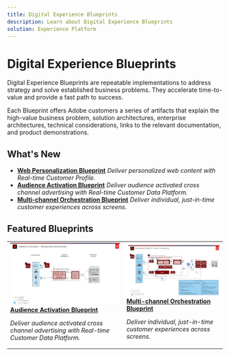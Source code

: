 ```yaml
---
title: Digital Experience Blueprints
description: Learn about Digital Experience Blueprints
solution: Experience Platform
---
```


# Digital Experience Blueprints

Digital Experience Blueprints are repeatable implementations to address strategy and solve established business problems. They accelerate time-to-value and provide a fast path to success.
 
Each Blueprint offers Adobe customers a series of artifacts that explain the high-value business problem, solution architectures, enterprise architectures, technical considerations, links to the relevant documentation, and product demonstrations.

## What's New

* **[Web Personalization Blueprint](/help/blueprints/web-personalization/overview.md)**
    *Deliver personalized web content with Real-time Customer Profile.*
* **[Audience Activation Blueprint](/help/blueprints/audience-activation/overview.md)**
    *Deliver audience activated cross channel advertising with Real-time Customer Data Platform​.*
* **[Multi-channel Orchestration Blueprint](/help/blueprints/multi-channel-orchestration/overview.md)**
    *Deliver individual, just-in-time customer experiences across screens.​*

## Featured Blueprints


<table>
<tr>
  <td>
    <a href="/help/blueprints/audience-activation/overview.md">
      <img alt="thumbnail image for the 'Audience Activation' blueprint" src="/help/blueprints/audience-activation/assets/thumb-audience-activation-blueprint.jpg" />
    </a>
    <div>
      <a href="/help/blueprints/audience-activation/overview.md">
    <strong>Audience Activation Blueprint</strong>
    </a>
    </div>
    <p>
    <em>Deliver audience activated cross channel advertising with Real-time Customer Data Platform.</em>
    <p>
  </td>
  <td>
    <a href="/help/blueprints/multi-channel-orchestration/overview.md">
      <img alt="thumbnail image for the 'Multi-channel Orchestration blueprint'" src="/help/blueprints/multi-channel-orchestration/assets/thumb-multi-channel-orchestration-blueprint.jpg" />
    </a>
    <div>
      <a href="/help/blueprints/multi-channel-orchestration/overview.md">
    <strong>Multi-channel Orchestration Blueprint</strong>
    </a>
    </div>
    <p>
    <em>Deliver individual, just-in-time customer experiences across screens.</em>
    <p>
  </td>
</tr>
</table>